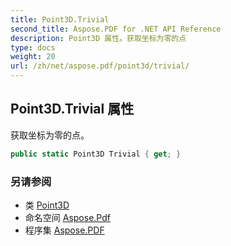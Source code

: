 ```yaml
---
title: Point3D.Trivial
second_title: Aspose.PDF for .NET API Reference
description: Point3D 属性。获取坐标为零的点
type: docs
weight: 20
url: /zh/net/aspose.pdf/point3d/trivial/
---
```

## Point3D.Trivial 属性

获取坐标为零的点。

```csharp
public static Point3D Trivial { get; }
```

### 另请参阅

* 类 [Point3D](../)
* 命名空间 [Aspose.Pdf](../../../aspose.pdf/)
* 程序集 [Aspose.PDF](../../../)